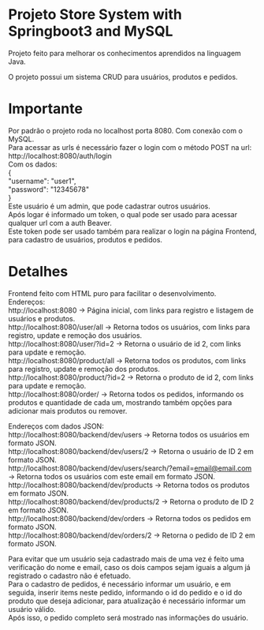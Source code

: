 # Projeto Store System with Springboot3 and MySQL

Projeto feito para melhorar os conhecimentos aprendidos na linguagem Java.

O projeto possui um sistema CRUD para usuários, produtos e pedidos.

# Importante
Por padrão o projeto roda no localhost porta 8080. Com conexão com o MySQL. <br/>
Para acessar as urls é necessário fazer o login com o método POST na url: <br/>
http://localhost:8080/auth/login <br/>
Com os dados: <br/>
{ <br/>
	"username": "user1", <br/>
	"password": "12345678" <br/>
} <br/>
Este usuário é um admin, que pode cadastrar outros usuários. <br/>
Após logar é informado um token, o qual pode ser usado para acessar qualquer url com a auth Beaver. <br/>
Este token pode ser usado também para realizar o login na página Frontend, para cadastro de usuários, produtos e pedidos.

# Detalhes

Frontend feito com HTML puro para facilitar o desenvolvimento. <br/>
Endereços: <br/>
http://localhost:8080 -> Página inicial, com links para registro e listagem de usuários e produtos. <br/>
http://localhost:8080/user/all -> Retorna todos os usuários, com links para registro, update e remoção dos usuários. <br/>
http://localhost:8080/user/?id=2 -> Retorna o usuário de id 2, com links para update e remoção. <br/>
http://localhost:8080/product/all -> Retorna todos os produtos, com links para registro, update e remoção dos produtos. <br/>
http://localhost:8080/product/?id=2 -> Retorna o produto de id 2, com links para update e remoção. <br/>
http://localhost:8080/order/ -> Retorna todos os pedidos, informando os produtos e quantidade de cada um, mostrando também opções para adicionar mais produtos ou remover. <br/>

Endereços com dados JSON: <br/>
http://localhost:8080/backend/dev/users -> Retorna todos os usuários em formato JSON. <br/>
http://localhost:8080/backend/dev/users/2 -> Retorna o usuário de ID 2 em formato JSON. <br/>
http://localhost:8080/backend/dev/users/search/?email=email@email.com -> Retorna todos os usuários com este email em formato JSON. <br/>
http://localhost:8080/backend/dev/products -> Retorna todos os produtos em formato JSON. <br/>
http://localhost:8080/backend/dev/products/2 -> Retorna o produto de ID 2 em formato JSON. <br/>
http://localhost:8080/backend/dev/orders -> Retorna todos os pedidos em formato JSON. <br/>
http://localhost:8080/backend/dev/orders/2 -> Retorna o pedido de ID 2 em formato JSON. <br/>

Para evitar que um usuário seja cadastrado mais de uma vez é feito uma verificação do nome e email, caso os dois campos sejam iguais a algum já registrado o cadastro não é efetuado. <br/>
Para o cadastro de pedidos, é necessário informar um usuário, e em seguida, inserir items neste pedido, informando o id do pedido e o id do produto que deseja adicionar, para atualização é necessário informar um usuário válido. <br/>
Após isso, o pedido completo será mostrado nas informações do usuário. <br/>
